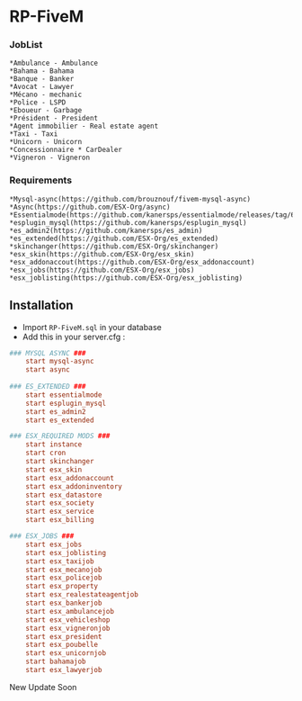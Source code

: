 # RP-FiveM


### JobList
	
	*Ambulance - Ambulance
	*Bahama - Bahama
	*Banque - Banker
	*Avocat - Lawyer
	*Mécano - mechanic
	*Police - LSPD
	*Eboueur - Garbage
	*Président - President
	*Agent immobilier - Real estate agent
	*Taxi - Taxi
	*Unicorn - Unicorn
	*Concessionnaire * CarDealer
	*Vigneron - Vigneron

### Requirements
		
	*Mysql-async(https://github.com/brouznouf/fivem-mysql-async)
	*Async(https://github.com/ESX-Org/async)
	*Essentialmode(https://github.com/kanersps/essentialmode/releases/tag/6.1.0)
	*esplugin_mysql(https://github.com/kanersps/esplugin_mysql)
	*es_admin2(https://github.com/kanersps/es_admin)
	*es_extended(https://github.com/ESX-Org/es_extended)
	*skinchanger(https://github.com/ESX-Org/skinchanger)
	*esx_skin(https://github.com/ESX-Org/esx_skin)
	*esx_addonaccout(https://github.com/ESX-Org/esx_addonaccount)
	*esx_jobs(https://github.com/ESX-Org/esx_jobs)
	*esx_joblisting(https://github.com/ESX-Org/esx_joblisting)

## Installation
- Import `RP-FiveM.sql` in your database
- Add this in your server.cfg :

```cfg
### MYSQL ASYNC ###
	start mysql-async
	start async
	
### ES_EXTENDED ###
	start essentialmode
	start esplugin_mysql
    start es_admin2
    start es_extended

### ESX_REQUIRED MODS ###
	start instance
    start cron
    start skinchanger
    start esx_skin
    start esx_addonaccount
    start esx_addoninventory
    start esx_datastore    
    start esx_society
    start esx_service
    start esx_billing

### ESX_JOBS ###
 	start esx_jobs
    start esx_joblisting
    start esx_taxijob
    start esx_mecanojob
    start esx_policejob
    start esx_property
    start esx_realestateagentjob
    start esx_bankerjob
    start esx_ambulancejob
    start esx_vehicleshop
    start esx_vigneronjob
    start esx_president
    start esx_poubelle
    start esx_unicornjob
    start bahamajob
    start esx_lawyerjob

```

New Update Soon